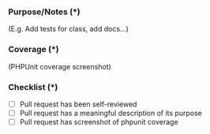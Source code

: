 ### Purpose/Notes (*)
(E.g. Add tests for class, add docs...)

### Coverage (*)
(PHPUnit coverage screenshot)

### Checklist (*)
- [ ] Pull request has been self-reviewed
- [ ] Pull request has a meaningful description of its purpose
- [ ] Pull request has screenshot of phpunit coverage
